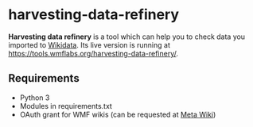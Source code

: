 # harvesting-data-refinery

**Harvesting data refinery** is a tool which can help you to check data you imported to [Wikidata](https://wikidata.org). Its live version is running at https://tools.wmflabs.org/harvesting-data-refinery/. 

## Requirements

* Python 3
* Modules in requirements.txt
* OAuth grant for WMF wikis (can be requested at [Meta Wiki](https://meta.wikimedia.org/wiki/Special:OAuthConsumerRegistration/propose))